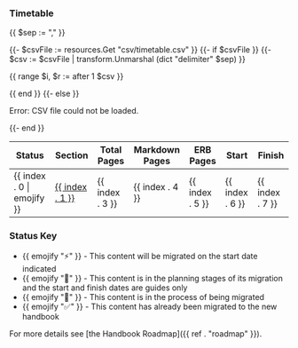 
### Timetable

<table>
<thead>
<tr>
<th>Status</th>
<th>Section</th>
<th>Total Pages</th>
<th>Markdown Pages</th>
<th>ERB Pages</th>
<th>Start</th>
<th>Finish</th>
</tr>
</thead>
<tbody>
{{ $sep := "," }}

{{- $csvFile := resources.Get "csv/timetable.csv" }}
{{- if $csvFile }}
  {{- $csv := $csvFile | transform.Unmarshal (dict "delimiter" $sep) }}

  {{ range $i, $r := after 1 $csv }}
  <tr>
  <td>{{ index . 0 | emojify }}</td>
  <td><a href="#{{ index . 1 | anchorize  }}">{{ index . 1 }}</a></td>
  <td>{{ index . 3 }}</td>
  <td>{{ index . 4 }}</td>
  <td>{{ index . 5 }}</td>
  <td>{{ index . 6 }}</td>
  <td>{{ index . 7 }}</td>
  </tr>
  {{ end }}
{{- else }}
  <p>Error: CSV file could not be loaded.</p>
{{- end }}

</tbody>
</table>

### Status Key

- {{ emojify ":zap:" }} - This content will be migrated on the start date indicated
- {{ emojify ":book:" }} -  This content is in the planning stages of its migration and the start and finish dates are guides only
- {{ emojify ":construction:" }} - This content is in the process of being migrated
- {{ emojify ":white_check_mark:" }} - This content has already been migrated to the new handbook

For more details see [the Handbook Roadmap]({{ ref . "roadmap" }}).
